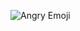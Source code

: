 
                                                                                   
![Angry Emoji](https://www.startpage.com/av/proxy-image?piurl=https%3A%2F%2Fmedia.tenor.com%2FqBV7ItQKrCMAAAAi%2Fangry-angry-emoji.gif&sp=1748897107T60f778b822fd6493b83ae6411e8c024230e25afeed7d197c9b935e0095ec33d8)




